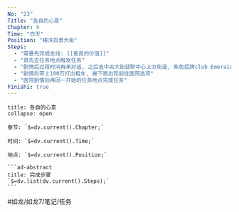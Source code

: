 ```yaml
---
No: "23"
Title: "各自的心意"
Chapter: 9
Time: "白天"
Position: "横滨百景大街"
Steps:
  - "需要先完成支线: [[善良的价值]]"
  - "首先去任务地点触发任务"
  - "剧情后过段时间再来对话, 之后去中央大街就职中心上方街道, 紫色招牌club Emeraid Hils触发剧情"
  - "剧情后带上100万打出租车, 最下面出现前往医院选项"
  - "医院剧情后再回一开始的任务地点完成任务"
Finishi: true
---
```

````ad-question
title: 各自的心意
collapse: open

章节: `$=dv.current().Chapter;`

时间: `$=dv.current().Time;`

地点: `$=dv.current().Position;`

```ad-abstract
title: 完成步骤
`$=dv.list(dv.current().Steps);`
```
````

#如龙/如龙7/笔记/任务 
